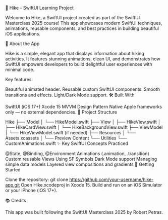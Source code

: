 🥾 Hike - SwiftUI Learning Project

Welcome to Hike, a SwiftUI project created as part of the SwiftUI Masterclass 2025 course!
This app showcases modern SwiftUI techniques, animations, reusable components, and best practices in building beautiful iOS applications.

📱 About the App

Hike is a simple, elegant app that displays information about hiking activities.
It features stunning animations, clean UI, and demonstrates how SwiftUI empowers developers to build delightful user experiences with minimal code.

Key features:

Beautiful animated header.
Reusable custom SwiftUI components.
Smooth transitions and effects.
Light/Dark Mode support.
🛠 Built With

SwiftUI (iOS 17+)
Xcode 15
MVVM Design Pattern
Native Apple frameworks only — no external dependencies.
📂 Project Structure

Hike
├── Model
│   └── HikeModel.swift
├── View
│   ├── HikeView.swift
│   ├── HikeCardView.swift
│   └── HikeBackgroundView.swift
├── ViewModel
│   └── HikeViewModel.swift (if needed)
├── Resources
│   └── Assets.xcassets
│   └── Preview Content
└── Utilities
    └── CustomAnimations.swift
✨ Key SwiftUI Concepts Practiced

@State, @Binding, @Environment
Animations (.animation, .transition)
Custom reusable Views
Using SF Symbols
Dark Mode support
Managing simple data models
Layered view compositions and gradients
🚀 Getting Started

Clone the repository:
git clone https://github.com/your-username/hike-app.git
Open Hike.xcodeproj in Xcode 15.
Build and run on an iOS Simulator or your iPhone (iOS 17+).


📚 Credits

This app was built following the SwiftUI Masterclass 2025 by Robert Petras.